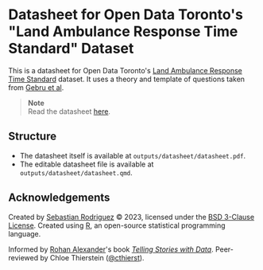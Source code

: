# Datasheet for Open Data Toronto's "Land Ambulance Response Time Standard" Dataset

This is a datasheet for Open Data Toronto's [Land Ambulance Response Time Standard](https://open.toronto.ca/dataset/land-ambulance-response-time-standard/) dataset. It uses a theory and template of questions taken from [Gebru et al](https://dl.acm.org/doi/10.1145/3458723).

> **Note**<br> Read the datasheet [here](https://github.com/seb646/toronto-paramedics-datasheet/blob/main/outputs/datasheet/datasheet.pdf).

## Structure

-   The datasheet itself is available at `outputs/datasheet/datasheet.pdf`.
-   The editable datasheet file is available at `outputs/datasheet/datasheet.qmd`.

## Acknowledgements

Created by [Sebastian Rodriguez](https://srod.ca) © 2023, licensed under the [BSD 3-Clause License](https://github.com/seb646/toronto-paramedics-datasheet/blob/main/LICENSE). Created using [R](https://www.r-project.org/), an open-source statistical programming language.

Informed by [Rohan Alexander](https://rohanalexander.com/)'s book [*Telling Stories with Data*](https://tellingstorieswithdata.com/). Peer-reviewed by Chloe Thierstein ([\@cthierst](https://github.com/cthierst)).
